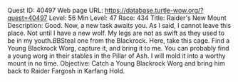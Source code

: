 Quest ID: 40497
Web page URL: https://database.turtle-wow.org/?quest=40497
Level: 56
Min Level: 47
Race: 434
Title: Raider's New Mount
Description: Good. Now, a new task awaits you. As I said, I cannot leave this place. Not until I have a new wolf. My legs are not as swift as they used to be in my youth.$B$BSteal one from the Blackrock. Here, take this cage. Find a Young Blackrock Worg, capture it, and bring it to me. You can probably find a young worg in their stables in the Pillar of Ash. I will mold it into a worthy mount in no time.
Objective: Catch a Young Blackrock Worg and bring him back to Raider Fargosh in Karfang Hold.
